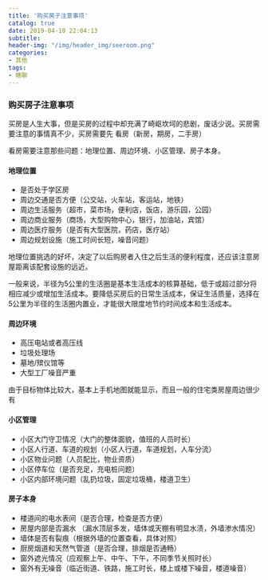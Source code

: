 ```yaml
---
title: '购买房子注意事项'
catalog: true
date: 2019-04-19 22:04:13
subtitle:
header-img: "/img/header_img/seeroom.png"
categories:
- 其他
tags:
- 瞎聊
---
```

### 购买房子注意事项

买房是人生大事，但是买房的过程中却充满了崎岖坎坷的悲剧，废话少说。买房需要注意的事情真不少，买房需要先  看房（新房，期房，二手房） 

看房需要注意那些问题：地理位置、周边环境、小区管理、房子本身。

#### 地理位置

* 是否处于学区房
* 周边交通是否方便（公交站，火车站，客运站，地铁）
* 周边生活服务（超市，菜市场，便利店，饭店，游乐园，公园）
* 周边商业服务（商场，大型购物中心，银行，加油站，宾馆）
* 周边医疗服务（是否有大型医院，药店，医疗站）
* 周边规划设施（施工时间长短，噪音问题）

地理位置挑选的好坏，决定了以后购房者入住之后生活的便利程度，还应该注意房屋距离该配套设施的远近。

一般来说，半径为5公里的生活圈是基本生活成本的核算基础，低于或超过部分将相应减少或增加生活成本。要降低买房后的日常生活成本，保证生活质量，选择在5公里为半径的生活圈内置业，才能很大限度地节约时间成本和生活成本。

#### 周边环境

* 高压电站或者高压线
* 垃圾处理场
* 墓地/殡仪馆等
* 大型工厂噪音严重

由于目标物体比较大，基本上手机地图就能显示，而且一般的住宅类房屋周边很少有

#### 小区管理

* 小区大门守卫情况（大门的整体面貌，值班的人员时长）
* 小区人行道、车道的规划（小区人行道，车道规划，人车分流）
* 小区物业问题（人员配比，物业资质）
* 小区停车位（是否充足，充电桩问题）
* 小区内部环境问题（乱扔垃圾，固定垃圾桶，楼道卫生）

#### 房子本身
* 楼道间的电水表间（是否合理，检查是否方便）
* 房屋内部是否漏水 （漏水顶层多发，墙体或天棚有明显水渍，外墙渗水情况）
* 墙体是否有裂痕（根据外墙的位置查看，具体对照）
* 厨房烟道和天然气管道（是否合理，排烟是否通畅）
* 窗外遮光情况（应观察上午、中午、下午，不同季节关照时长）
* 窗外有无噪音（临近街道、铁路，施工时长，楼上或楼下噪音，楼道噪音）




